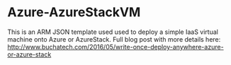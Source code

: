 # Azure-AzureStackVM

This is an ARM JSON template used used to deploy a simple IaaS virtual machine onto Azure or AzureStack. 
Full blog post with more details here: http://www.buchatech.com/2016/05/write-once-deploy-anywhere-azure-or-azure-stack
